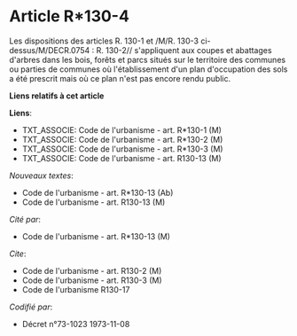 # Article R*130-4

Les dispositions des articles R. 130-1 et /M/R. 130-3 ci-dessus/M/DECR.0754 : R. 130-2// s'appliquent aux coupes et abattages
d'arbres dans les bois, forêts et parcs situés sur le territoire des communes ou parties de communes où l'établissement d'un
plan d'occupation des sols a été prescrit mais où ce plan n'est pas encore rendu public.

**Liens relatifs à cet article**

**Liens**:

  - TXT_ASSOCIE: Code de l'urbanisme - art. R*130-1 (M)
  - TXT_ASSOCIE: Code de l'urbanisme - art. R*130-2 (M)
  - TXT_ASSOCIE: Code de l'urbanisme - art. R*130-3 (M)
  - TXT_ASSOCIE: Code de l'urbanisme - art. R130-13 (M)

_Nouveaux textes_:

  - Code de l'urbanisme - art. R*130-13 (Ab)
  - Code de l'urbanisme - art. R130-13 (M)

_Cité par_:

  - Code de l'urbanisme - art. R*130-13 (M)

_Cite_:

  - Code de l'urbanisme - art. R130-2 (M)
  - Code de l'urbanisme - art. R130-3 (M)
  - Code de l'urbanisme R130-17

_Codifié par_:

  - Décret n°73-1023 1973-11-08
